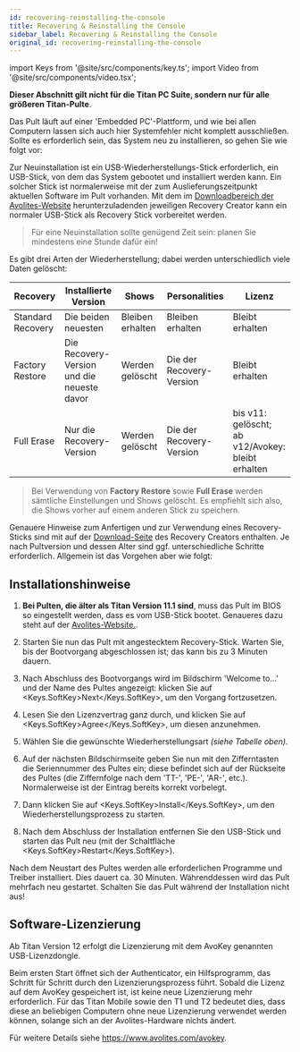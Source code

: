 ```yaml
---
id: recovering-reinstalling-the-console
title: Recovering & Reinstalling the Console
sidebar_label: Recovering & Reinstalling the Console
original_id: recovering-reinstalling-the-console
---
```


import Keys from '@site/src/components/key.ts';
import Video from '@site/src/components/video.tsx';

**Dieser Abschnitt gilt nicht für die Titan PC Suite, sondern nur für
alle größeren Titan-Pulte**.

Das Pult läuft auf einer 'Embedded PC'-Plattform, und wie bei allen
Computern lassen sich auch hier Systemfehler nicht komplett
ausschließen. Sollte es erforderlich sein, das System neu zu
installieren, so gehen Sie wie folgt vor:

Zur Neuinstallation ist ein USB-Wiederherstellungs-Stick erforderlich,
ein USB-Stick, von dem das System gebootet und installiert werden kann.
Ein solcher Stick ist normalerweise mit der zum Auslieferungszeitpunkt
aktuellen Software im Pult vorhanden. Mit dem im [Downloadbereich  der Avolites-Website](https://www.avolites.com/software/latest-version)
herunterzuladenden jeweiligen Recovery Creator kann ein normaler
USB-Stick als Recovery Stick vorbereitet werden.

>	Für eine Neuinstallation sollte genügend Zeit sein: planen Sie
	mindestens eine Stunde dafür ein!

Es gibt drei Arten der Wiederherstellung; dabei werden unterschiedlich
viele Daten gelöscht:

Recovery | Installierte Version | Shows | Personalities | Lizenz 
---|---|---|---|---
Standard Recovery | Die beiden neuesten | Bleiben erhalten | Bleiben erhalten | Bleibt erhalten
Factory Restore | Die Recovery-Version und die neueste davor | Werden gelöscht | Die der Recovery-Version | Bleibt erhalten
Full Erase | Nur die Recovery-Version | Werden gelöscht | Die der Recovery-Version| bis v11: gelöscht; <br/>ab v12/Avokey: bleibt erhalten

>	Bei Verwendung von <strong>Factory Restore</strong> sowie <strong>Full Erase</strong> werden 
	sämtliche Einstellungen und Shows gelöscht. Es empfiehlt sich also, 
	die Shows vorher auf einem anderen Stick zu speichern.

Genauere Hinweise zum Anfertigen und zur Verwendung eines
Recovery-Sticks sind mit auf der [Download-Seite](https://www.avolites.com/software/)
 des Recovery Creators enthalten. Je nach Pultversion und dessen Alter sind ggf.
unterschiedliche Schritte erforderlich. Allgemein ist das Vorgehen aber
wie folgt:

Installationshinweise
---------------------

1.	<strong>Bei Pulten, die älter als Titan Version 11.1 sind</strong>, muss das Pult
    im BIOS so eingestellt werden, dass es vom USB-Stick bootet.
    Genaueres dazu steht auf der [Avolites-Website.](https://www.avolites.com/software/).

2.	Starten Sie nun das Pult mit angestecktem Recovery-Stick.
    Warten Sie, bis der Bootvorgang abgeschlossen ist; das kann bis zu 3 
    Minuten dauern.

3.	Nach Abschluss des Bootvorgangs wird im Bildschirm 'Welcome
    to...' und der Name des Pultes angezeigt: klicken Sie auf <Keys.SoftKey>Next</Keys.SoftKey>, 
	um den Vorgang fortzusetzen.

4.	Lesen Sie den Lizenzvertrag ganz durch, und klicken Sie auf
    <Keys.SoftKey>Agree</Keys.SoftKey>, um diesen anzunehmen.

5.	Wählen Sie die gewünschte Wiederherstellungsart *(siehe Tabelle
    oben)*.

6.	Auf der nächsten Bildschirmseite geben Sie nun mit den Zifferntasten die
    Seriennummer des Pultes ein; diese befindet sich auf der Rückseite
    des Pultes (die Ziffernfolge nach dem 'TT-', 'PE-', 'AR-'‚
    etc.). Normalerweise ist der Eintrag bereits korrekt vorbelegt.

7.	Dann klicken Sie auf <Keys.SoftKey>Install</Keys.SoftKey>, um den Wiederherstellungsprozess
    zu starten.

8.	Nach dem Abschluss der Installation entfernen Sie den USB-Stick
    und starten das Pult neu (mit der Schaltfläche <Keys.SoftKey>Restart</Keys.SoftKey>).

Nach dem Neustart des Pultes werden alle erforderlichen Programme und
Treiber installiert. Dies dauert ca. 30 Minuten. Währenddessen wird das
Pult mehrfach neu gestartet. Schalten Sie das Pult während der
Installation nicht aus!

Software-Lizenzierung
---------------------

Ab Titan Version 12 erfolgt die Lizenzierung mit dem AvoKey genannten
USB-Lizenzdongle.

Beim ersten Start öffnet sich der Authenticator, ein Hilfsprogramm, das
Schritt für Schritt durch den Lizenzierungsprozess führt. Sobald die
Lizenz auf dem AvoKey gespeichert ist, ist keine neue Lizenzierung mehr
erforderlich. Für das Titan Mobile sowie den T1 und T2 bedeutet dies,
dass diese an beliebigen Computern ohne neue Lizenzierung verwendet
werden können, solange sich an der Avolites-Hardware nichts ändert.

Für weitere Details siehe https://www.avolites.com/avokey.

[](https://youtu.be/86PcC0OzL7E "Licensing")
